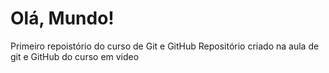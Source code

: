 # Olá, Mundo!
Primeiro repoistório do curso de Git e GitHub
Repositório criado na aula de git e GitHub do curso em video